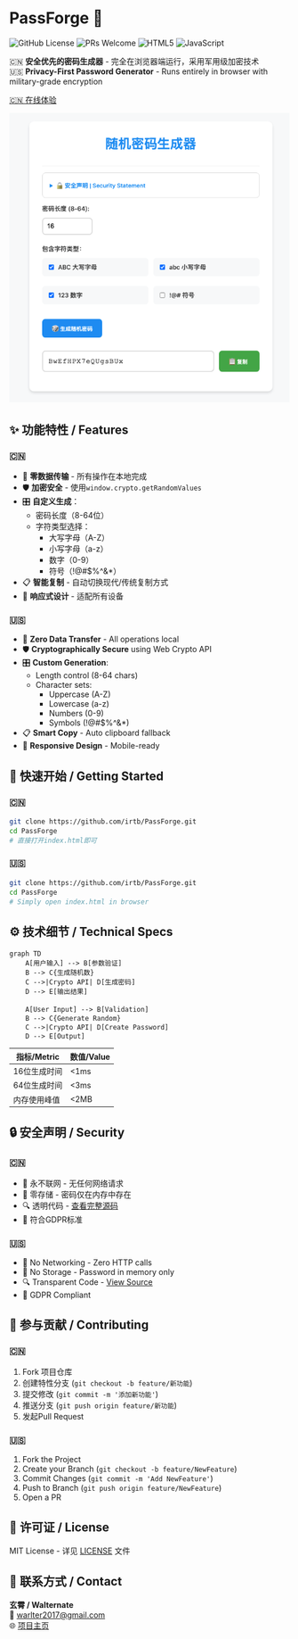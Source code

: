# PassForge 🔐
![GitHub License](https://img.shields.io/github/license/irtb/PassForge)
![PRs Welcome](https://img.shields.io/badge/PRs-welcome-brightgreen.svg)
![HTML5](https://img.shields.io/badge/HTML5-E34F26?logo=html5&logoColor=white)
![JavaScript](https://img.shields.io/badge/JavaScript-F7DF1E?logo=javascript&logoColor=black)

🇨🇳 **安全优先的密码生成器** - 完全在浏览器端运行，采用军用级加密技术  
🇺🇸 **Privacy-First Password Generator** - Runs entirely in browser with military-grade encryption

[🇨🇳 在线体验](https://https://liuzexiao.com/pwd/index.html)

![UI Preview](./screenshot.png)

## ✨ 功能特性 / Features

### 🇨🇳
- 🔐 **零数据传输** - 所有操作在本地完成
- 🛡️ **加密安全** - 使用`window.crypto.getRandomValues`
- 🎛️ **自定义生成**：
  - 密码长度（8-64位）
  - 字符类型选择：
    - 大写字母（A-Z）
    - 小写字母（a-z）
    - 数字（0-9）
    - 符号（!@#$%^&*）
- 📋 **智能复制** - 自动切换现代/传统复制方式
- 📱 **响应式设计** - 适配所有设备

### 🇺🇸
- 🔐 **Zero Data Transfer** - All operations local
- 🛡️ **Cryptographically Secure** using Web Crypto API
- 🎛️ **Custom Generation**:
  - Length control (8-64 chars)
  - Character sets:
    - Uppercase (A-Z)
    - Lowercase (a-z)
    - Numbers (0-9)
    - Symbols (!@#$%^&*)
- 📋 **Smart Copy** - Auto clipboard fallback
- 📱 **Responsive Design** - Mobile-ready

## 🚀 快速开始 / Getting Started

### 🇨🇳
```bash
git clone https://github.com/irtb/PassForge.git
cd PassForge
# 直接打开index.html即可
```

### 🇺🇸
```bash
git clone https://github.com/irtb/PassForge.git
cd PassForge
# Simply open index.html in browser
```

## ⚙️ 技术细节 / Technical Specs

```mermaid
graph TD
    A[用户输入] --> B[参数验证]
    B --> C{生成随机数}
    C -->|Crypto API| D[生成密码]
    D --> E[输出结果]
    
    A[User Input] --> B[Validation]
    B --> C{Generate Random}
    C -->|Crypto API| D[Create Password]
    D --> E[Output]
```

| 指标/Metric       | 数值/Value |
|-------------------|------------|
| 16位生成时间      | <1ms       |
| 64位生成时间      | <3ms       |
| 内存使用峰值      | <2MB       |

## 🔒 安全声明 / Security

### 🇨🇳
- 🚫 永不联网 - 无任何网络请求
- 💾 零存储 - 密码仅在内存中存在
- 🔍 透明代码 - [查看完整源码](index.html)
- 📜 符合GDPR标准

### 🇺🇸
- 🚫 No Networking - Zero HTTP calls
- 💾 No Storage - Password in memory only
- 🔍 Transparent Code - [View Source](index.html)
- 📜 GDPR Compliant

## 🤝 参与贡献 / Contributing

### 🇨🇳
1. Fork 项目仓库
2. 创建特性分支 (`git checkout -b feature/新功能`)
3. 提交修改 (`git commit -m '添加新功能'`)
4. 推送分支 (`git push origin feature/新功能`)
5. 发起Pull Request

### 🇺🇸
1. Fork the Project
2. Create your Branch (`git checkout -b feature/NewFeature`)
3. Commit Changes (`git commit -m 'Add NewFeature'`)
4. Push to Branch (`git push origin feature/NewFeature`)
5. Open a PR

## 📜 许可证 / License
MIT License - 详见 [LICENSE](LICENSE) 文件

## 📧 联系方式 / Contact
**玄霄 / Walternate**  
📧 warlter2017@gmail.com  
🌐 [项目主页](https://github.com/irtb/PassForge)
```
